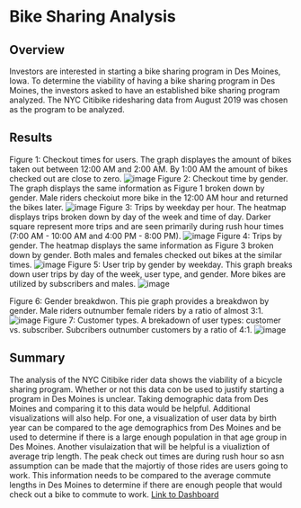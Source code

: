 # Bike Sharing Analysis
## Overview
Investors are interested in starting a bike sharing program in Des Moines, Iowa. To determine the viability of having a bike sharing program in Des Moines, the investors asked to have an established bike sharing program analyzed. The NYC Citibike ridesharing data from August 2019 was chosen as the program to be analyzed.
## Results
Figure 1: Checkout times for users. The graph displayes the amount of bikes taken out between 12:00 AM and 2:00 AM. By 1:00 AM the amount of bikes checked out are close to zero.
![image](https://user-images.githubusercontent.com/67160240/179367987-c821ece8-158f-4017-a5c7-1aea21baa2a7.png)
Figure 2: Checkout time by gender. The graph displays the same information as Figure 1 broken down by gender. Male riders checkoiut more bike in the 12:00 AM hour and returned the bikes later.
![image](https://user-images.githubusercontent.com/67160240/179368160-3a313a36-b454-4466-9d8d-b59fe261367d.png)
Figure 3: Trips by weekday per hour. The heatmap displays trips broken down by day of the week and time of day. Darker square represent more trips and are seen primarily during rush hour times (7:00 AM - 10:00 AM and 4:00 PM - 8:00 PM).
![image](https://user-images.githubusercontent.com/67160240/179370419-0b3b6586-f440-4235-a022-b853748a0c4d.png)
Figure 4: Trips by gender. The heatmap displays the same information as Figure 3 broken down by gender. Both males and females checked out bikes at the similar times.
![image](https://user-images.githubusercontent.com/67160240/179370656-29fcfadd-2b79-407c-842f-b7c37481735b.png)
Figure 5: User trip by gender by weekday. This graph breaks down user trips by day of the week, user type, and gender. More bikes are utilized by subscribers and males.
![image](https://user-images.githubusercontent.com/67160240/179370763-b07249c9-247e-46c5-80fc-41b6b8ef9f5d.png)

Figure 6: Gender breakdwon. This pie graph provides a breakdwon by gender. Male riders outnumber female riders by a ratio of almost 3:1.
![image](https://user-images.githubusercontent.com/67160240/179370894-c6dd16b9-8c3a-4223-bf53-54a09d54b9b9.png)
Figure 7:  Customer types. A brekadown of user types: customer vs. subscriber. Subcribers outnumber customers by a ratio of 4:1.
![image](https://user-images.githubusercontent.com/67160240/179370944-53fd8c42-ffe3-4047-a5be-a8e78cb194e4.png)
## Summary
The analysis of the NYC Citibike rider data shows the viability of a bicycle sharing program. Whether or not this data con be used to justify starting a program in Des Moines is unclear. Taking demographic data from Des Moines and comparing it to this data would be helpful. Additional visualizations will also help. For one, a visualization of user data by birth year can be compared to the age demographics from Des Moines and be used to determine if there is a large enough population in that age group in Des Moines. Another visulaization that will be helpful is a viualiztion of average trip length. The peak check out times are during rush hour so asn assumption can be made that the majortiy of those rides are users going to work. This information needs to be compared to the average commute lengths in Des Moines to determine if there are enough people that would check out a bike to commute to work.
[Link to Dashboard](https://public.tableau.com/app/profile/rob.berger/viz/BergerCitibikeData/CitibikeStory)
